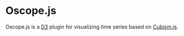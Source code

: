 # Oscope.js

Oscope.js is a [D3](http://d3js.org) plugin for visualizing time series based on [Cubism.js](http://github.com/square/cubism). 

